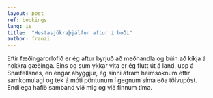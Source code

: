 ```yaml
---
layout: post
ref: bookings
lang: is
title:  "Hestasjúkraþjálfun aftur í boði"
author: franzi
---
```

Eftir fæðingarorlofið er ég aftur byrjuð að meðhandla og búin að kíkja á nokkra gæðinga. Eins og sum ykkar vita er ég flutt út á land, upp á Snæfellsnes, en engar áhyggjur, ég sinni áfram heimsóknum eftir samkomulagi og tek á móti pöntunum í gegnum síma eða tölvupóst. Endilega hafið samband við mig og við finnum tíma.
